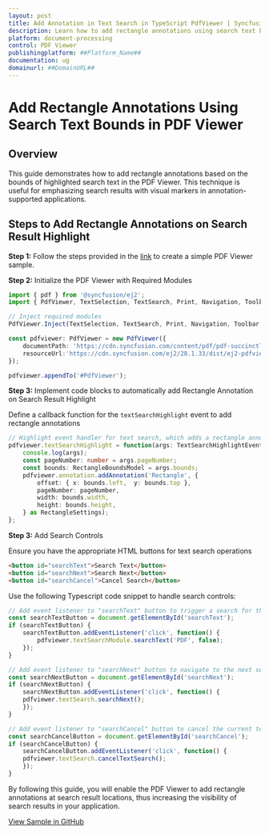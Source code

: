 ```yaml
---
layout: post
title: Add Annotation in Text Search in TypeScript PdfViewer | Syncfusion
description: Learn how to add rectangle annotations using search text bounds in Syncfusion ##Platform_Name## Pdfviewer control of Syncfusion Essential JS 2 and more.
platform: document-processing
control: PDF Viewer
publishingplatform: ##Platform_Name##
documentation: ug
domainurl: ##DomainURL##
---
```


# Add Rectangle Annotations Using Search Text Bounds in PDF Viewer

## Overview

This guide demonstrates how to add rectangle annotations based on the bounds of highlighted search text in the PDF Viewer. This technique is useful for emphasizing search results with visual markers in annotation-supported applications.

## Steps to Add Rectangle Annotations on Search Result Highlight

**Step 1:** Follow the steps provided in the [link](https://help.syncfusion.com/document-processing/pdf/pdf-viewer/javascript-es5/getting-started) to create a simple PDF Viewer sample.

**Step 2:** Initialize the PDF Viewer with Required Modules

```ts
import { pdf } from '@syncfusion/ej2';
import { PdfViewer, TextSelection, TextSearch, Print, Navigation, Toolbar, Magnification, Annotation, FormDesigner, FormFields, TextSearchHighlightEventArgs, RectangleBounds, RectangleBoundsModel, RectangleSettings } from '@syncfusion/ej2-pdfviewer';

// Inject required modules
PdfViewer.Inject(TextSelection, TextSearch, Print, Navigation, Toolbar, Magnification, Annotation, FormDesigner, FormFields);

const pdfviewer: PdfViewer = new PdfViewer({
    documentPath: 'https://cdn.syncfusion.com/content/pdf/pdf-succinctly.pdf',
    resourceUrl:'https://cdn.syncfusion.com/ej2/28.1.33/dist/ej2-pdfviewer-lib'
});

pdfviewer.appendTo('#PdfViewer');
```

**Step 3:** Implement code blocks to automatically add Rectangle Annotation on Search Result Highlight

Define a callback function for the `textSearchHighlight` event to add rectangle annotations

```ts
// Highlight event handler for text search, which adds a rectangle annotation where the text is found
pdfviewer.textSearchHighlight = function(args: TextSearchHighlightEventArgs): void {
    console.log(args);
    const pageNumber: number = args.pageNumber;
    const bounds: RectangleBoundsModel = args.bounds;
    pdfviewer.annotation.addAnnotation('Rectangle', {
        offset: { x: bounds.left,  y: bounds.top },
        pageNumber: pageNumber,
        width: bounds.width,
        height: bounds.height,
    } as RectangleSettings);
};

```

**Step 3:** Add Search Controls

Ensure you have the appropriate HTML buttons for text search operations

```html
<button id="searchText">Search Text</button>
<button id="searchNext">Search Next</button>
<button id="searchCancel">Cancel Search</button>
```

Use the following Typescript code snippet to handle search controls:

```ts
// Add event listener to "searchText" button to trigger a search for the term 'PDF'
const searchTextButton = document.getElementById('searchText');
if (searchTextButton) {
    searchTextButton.addEventListener('click', function() {
        pdfviewer.textSearchModule.searchText('PDF', false);
    });
}

// Add event listener to "searchNext" button to navigate to the next search result
const searchNextButton = document.getElementById('searchNext');
if (searchNextButton) {
    searchNextButton.addEventListener('click', function() {
    pdfviewer.textSearch.searchNext();
    });
}

// Add event listener to "searchCancel" button to cancel the current text search operation
const searchCancelButton = document.getElementById('searchCancel');
if (searchCancelButton) {
    searchCancelButton.addEventListener('click', function() {
    pdfviewer.textSearch.cancelTextSearch();
    });
}
```

By following this guide, you will enable the PDF Viewer to add rectangle annotations at search result locations, thus increasing the visibility of search results in your application.

[View Sample in GitHub](https://github.com/SyncfusionExamples/typescript-pdf-viewer-examples/tree/master/How%20to/)
